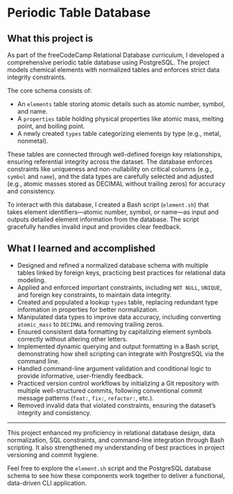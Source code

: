 # Periodic Table Database

## What this project is

As part of the freeCodeCamp Relational Database curriculum, I developed a comprehensive periodic table database using PostgreSQL. The project models chemical elements with normalized tables and enforces strict data integrity constraints.

The core schema consists of:
- An `elements` table storing atomic details such as atomic number, symbol, and name.
- A `properties` table holding physical properties like atomic mass, melting point, and boiling point.
- A newly created `types` table categorizing elements by type (e.g., metal, nonmetal).

These tables are connected through well-defined foreign key relationships, ensuring referential integrity across the dataset. The database enforces constraints like uniqueness and non-nullability on critical columns (e.g., `symbol` and `name`), and the data types are carefully selected and adjusted (e.g., atomic masses stored as DECIMAL without trailing zeros) for accuracy and consistency.

To interact with this database, I created a Bash script (`element.sh`) that takes element identifiers—atomic number, symbol, or name—as input and outputs detailed element information from the database. The script gracefully handles invalid input and provides clear feedback.

## What I learned and accomplished

- Designed and refined a normalized database schema with multiple tables linked by foreign keys, practicing best practices for relational data modeling.
- Applied and enforced important constraints, including `NOT NULL`, `UNIQUE`, and foreign key constraints, to maintain data integrity.
- Created and populated a lookup `types` table, replacing redundant type information in properties for better normalization.
- Manipulated data types to improve data accuracy, including converting `atomic_mass` to `DECIMAL` and removing trailing zeros.
- Ensured consistent data formatting by capitalizing element symbols correctly without altering other letters.
- Implemented dynamic querying and output formatting in a Bash script, demonstrating how shell scripting can integrate with PostgreSQL via the command line.
- Handled command-line argument validation and conditional logic to provide informative, user-friendly feedback.
- Practiced version control workflows by initializing a Git repository with multiple well-structured commits, following conventional commit message patterns (`feat:`, `fix:`, `refactor:`, etc.).
- Removed invalid data that violated constraints, ensuring the dataset’s integrity and consistency.

---

This project enhanced my proficiency in relational database design, data normalization, SQL constraints, and command-line integration through Bash scripting. It also strengthened my understanding of best practices in project versioning and commit hygiene.

Feel free to explore the `element.sh` script and the PostgreSQL database schema to see how these components work together to deliver a functional, data-driven CLI application.
